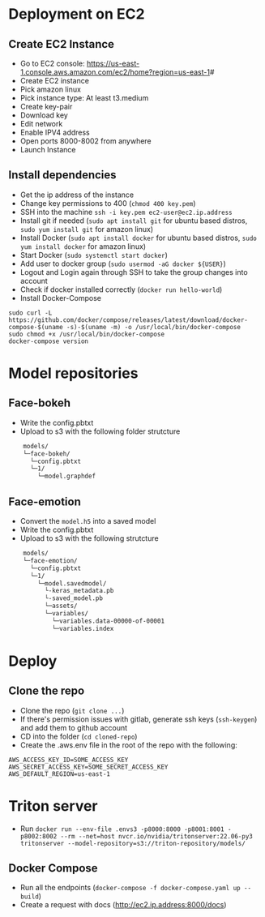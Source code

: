 # Deployment on EC2

## Create EC2 Instance

- Go to EC2 console: <https://us-east-1.console.aws.amazon.com/ec2/home?region=us-east-1>#
- Create EC2 instance
- Pick amazon linux
- Pick instance type: At least t3.medium
- Create key-pair
- Download key
- Edit network
- Enable IPV4 address
- Open ports 8000-8002 from anywhere
- Launch Instance

## Install dependencies

- Get the ip address of the instance
- Change key permissions to 400 (`chmod 400 key.pem`)
- SSH into the machine `ssh -i key.pem ec2-user@ec2.ip.address`
- Install git if needed (`sudo apt install git` for ubuntu based distros, `sudo yum install git` for amazon linux)
- Install Docker (`sudo apt install docker` for ubuntu based distros, `sudo yum install docker` for amazon linux)
- Start Docker (`sudo systemctl start docker`)
- Add user to docker group (`sudo usermod -aG docker ${USER}`)
- Logout and Login again through SSH to take the group changes into account
- Check if docker installed correctly (`docker run hello-world`)
- Install Docker-Compose

```
sudo curl -L https://github.com/docker/compose/releases/latest/download/docker-compose-$(uname -s)-$(uname -m) -o /usr/local/bin/docker-compose
sudo chmod +x /usr/local/bin/docker-compose
docker-compose version
```

# Model repositories

## Face-bokeh

- Write the config.pbtxt
- Upload to s3 with the following folder strutcture

```bash
    models/
    └─face-bokeh/
      └─config.pbtxt
      └─1/
        └─model.graphdef
```

## Face-emotion

- Convert the `model.h5` into a saved model
- Write the config.pbtxt
- Upload to s3 with the following strutcture

```bash
    models/
    └─face-emotion/
      └─config.pbtxt
      └─1/
        └─model.savedmodel/
          └-keras_metadata.pb
          └-saved_model.pb
          └─assets/
          └─variables/
            └─variables.data-00000-of-00001
            └─variables.index
```

# Deploy

## Clone the repo

- Clone the repo (`git clone ...`)
- If there's permission issues with gitlab, generate ssh keys (`ssh-keygen`) and add them to github account
- CD into the folder (`cd cloned-repo`)
- Create the .aws.env file in the root of the repo with the following:

```
AWS_ACCESS_KEY_ID=SOME_ACCESS_KEY
AWS_SECRET_ACCESS_KEY=SOME_SECRET_ACCESS_KEY
AWS_DEFAULT_REGION=us-east-1
```

# Triton server

- Run `docker run --env-file .envs3 -p8000:8000 -p8001:8001 -p8002:8002 --rm --net=host nvcr.io/nvidia/tritonserver:22.06-py3 tritonserver --model-repository=s3://triton-repository/models/`

## Docker Compose

- Run all the endpoints (`docker-compose -f docker-compose.yaml up --build`)
- Create a request with docs (<http://ec2.ip.address:8000/docs>)
